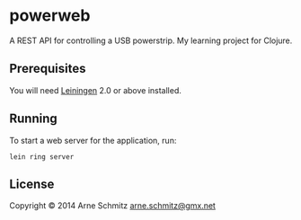 powerweb
========

A REST API for controlling a USB powerstrip. My learning project for Clojure.

## Prerequisites

You will need [Leiningen][1] 2.0 or above installed.

[1]: https://github.com/technomancy/leiningen

## Running

To start a web server for the application, run:

    lein ring server

## License

Copyright © 2014 Arne Schmitz <arne.schmitz@gmx.net>
